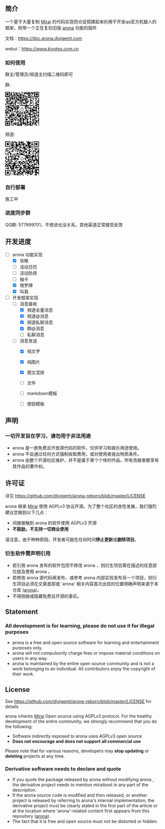 ## 简介

一个基于大量复制 [Mirai](https://github.com/mamoe/mirai) 的代码实现而仓促搭建起来的用于开发qq官方机器人的框架，附带一个正在复刻旧版 [arona](https://github.com/diyigemt/arona) 功能的插件

文档：https://doc.arona.diyigemt.com

webui：https://www.kivotos.com.cn

### 如何使用

群主/管理员/频道主扫描二维码即可

群:

![group](/arona-doc/docs/public/image/group.png)

频道:

![guild](/arona-doc/docs/public/image/guild.png)

### 自行部署

施工中

### 进度同步群

QQ群: 577899701，不想进也没关系，其他渠道正常接受反馈

## 开发进度

- [ ] arona 功能实现
	- [x] 攻略
	- [ ] 活动日历
	- [ ] 活动防侠
	- [ ] 抽卡
	- [x] 塔罗牌
	- [x] 叫我
- [ ] 开发框架实现
	- [ ] 消息接收
		- [x] 频道全量消息
		- [x] 频道@消息
		- [x] 频道私聊消息
		- [x] 群@消息
		- [ ] 私聊消息
	- [ ] 消息发送
		- [x] 纯文字
		- [x] 纯图片
		- [x] 图文混排
		- [ ] 文件
		- [ ] markdown模板
		- [ ] 按钮模板


## 声明

<h3>一切开发旨在学习，请勿用于非法用途</h3>

- arona 是一款免费且开放源代码的软件，仅供学习和娱乐用途使用。
- arona 不会通过任何方式强制收取费用，或对使用者提出物质条件。
- arona 由整个开源社区维护，并不是属于某个个体的作品，所有贡献者都享有其作品的著作权。

## 许可证

详见 https://github.com/diyigemt/arona-reborn/blob/master/LICENSE

arona 继承 [Mirai](https://github.com/mamoe/mirai) 使用 AGPLv3 协议开源。为了整个社区的良性发展，我们强烈建议您做到以下几点：

- 间接接触到 arona 的软件使用 AGPLv3 开源
- **不鼓励，不支持一切商业使用**

请注意，由于种种原因，开发者可能在任何时间**停止更新**或**删除项目**。

### 衍生软件需声明引用

- 若引用 arona 发布的软件包而不修改 arona ，则衍生项目需在描述的任意部位提及使用 arona 。
- 若修改 arona 源代码再发布，或参考 arona 内部实现发布另一个项目，则衍生项目必须在文章首部或 'arona' 相关内容首次出现的位置明确声明来源于本仓库 ([arona](https://github.com/diyigemt/arona-reborn))。
- 不得扭曲或隐藏免费且开源的事实。

## Statement

<h3>All development is for learning, please do not use it for illegal purposes</h3>

- arona is a free and open source software for learning and entertainment purposes only.
- arona will not compulsorily charge fees or impose material conditions on users in any way.
- arona is maintained by the entire open source community and is not a work belonging to an individual. All contributors enjoy the copyright of their work.

## License

See https://github.com/diyigemt/arona-reborn/blob/master/LICENSE for details

arona inherits [Mirai](https://github.com/mamoe/mirai) Open source using AGPLv3 protocol. For the healthy development of the entire community, we strongly recommend that you do the following:

- Software indirectly exposed to arona uses AGPLv3 open source
- **Does not encourage and does not support all commercial use**

Please note that for various reasons, developers may **stop updating** or **deleting** projects at any time.

### Derivative software needs to declare and quote

- If you quote the package released by arona without modifying arona , the derivative project needs to mention miraiboot in any part of the description.
- If the arona source code is modified and then released, or another project is released by referring to arona's internal implementation, the derivative project must be clearly stated in the first part of the article or at the location where 'arona'-related content first appears from this repository ([arona](https://github.com/diyigemt/arona-reborn)).
- The fact that it is free and open source must not be distorted or hidden.
